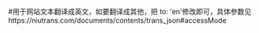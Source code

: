 #用于网站文本翻译成英文，如要翻译成其他，把 to: 'en'修改即可，具体参数见https://niutrans.com/documents/contents/trans_json#accessMode
